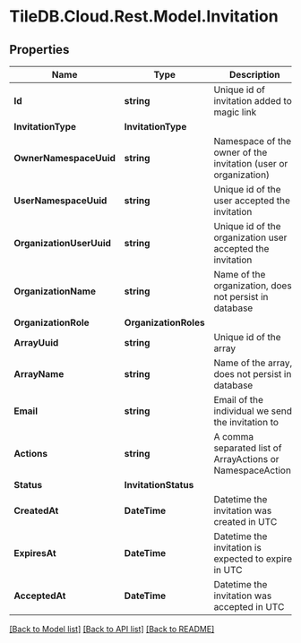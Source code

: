 
# TileDB.Cloud.Rest.Model.Invitation

## Properties

Name | Type | Description | Notes
------------ | ------------- | ------------- | -------------
**Id** | **string** | Unique id of invitation added to magic link | [optional] 
**InvitationType** | **InvitationType** |  | [optional] 
**OwnerNamespaceUuid** | **string** | Namespace of the owner of the invitation (user or organization) | [optional] 
**UserNamespaceUuid** | **string** | Unique id of the user accepted the invitation | [optional] 
**OrganizationUserUuid** | **string** | Unique id of the organization user accepted the invitation | [optional] 
**OrganizationName** | **string** | Name of the organization, does not persist in database | [optional] 
**OrganizationRole** | **OrganizationRoles** |  | [optional] 
**ArrayUuid** | **string** | Unique id of the array | [optional] 
**ArrayName** | **string** | Name of the array, does not persist in database | [optional] 
**Email** | **string** | Email of the individual we send the invitation to | [optional] 
**Actions** | **string** | A comma separated list of ArrayActions or NamespaceActions | [optional] 
**Status** | **InvitationStatus** |  | [optional] 
**CreatedAt** | **DateTime** | Datetime the invitation was created in UTC | [optional] 
**ExpiresAt** | **DateTime** | Datetime the invitation is expected to expire in UTC | [optional] 
**AcceptedAt** | **DateTime** | Datetime the invitation was accepted in UTC | [optional] 

[[Back to Model list]](../README.md#documentation-for-models)
[[Back to API list]](../README.md#documentation-for-api-endpoints)
[[Back to README]](../README.md)

